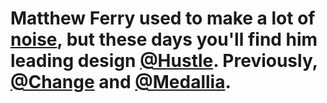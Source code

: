 # Matthew Ferry used to make a lot of [noise](https://matthewferry.bandcamp.com), but these days you'll find him leading design [@Hustle](https://twitter.com/Hustle). Previously, [@Change](https://twitter.com/Change) and [@Medallia](https://twitter.com/Medallia).
